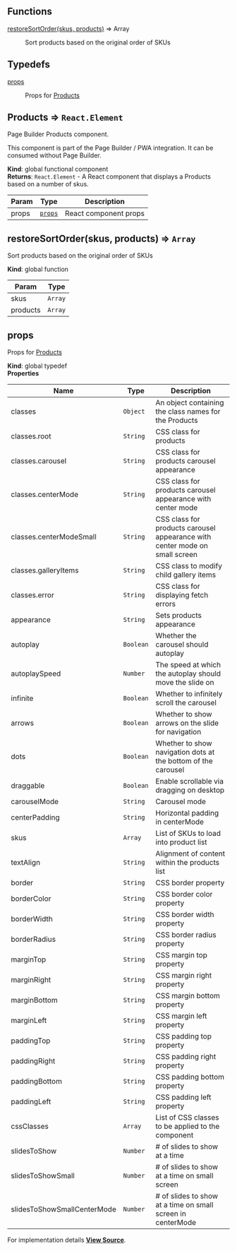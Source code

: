 ## Functions

<dl>
<dt><a href="#restoreSortOrder">restoreSortOrder(skus, products)</a> ⇒ <inlineCode>Array</inlineCode></dt>
<dd><p>Sort products based on the original order of SKUs</p>
</dd>
</dl>

## Typedefs

<dl>
<dt><a href="#props">props</a></dt>
<dd><p>Props for <a href="#Products">Products</a></p>
</dd>
</dl>

<a name="Products"></a>

## Products ⇒ `React.Element`

Page Builder Products component.

This component is part of the Page Builder / PWA integration. It can be consumed without Page Builder.

**Kind**: global functional component  
**Returns**: `React.Element` - A React component that displays a Products based on a number of skus.

| Param | Type              | Description           |
| ----- | ----------------- | --------------------- |
| props | [`props`](#props) | React component props |

<a name="restoreSortOrder"></a>

## restoreSortOrder(skus, products) ⇒ `Array`

Sort products based on the original order of SKUs

**Kind**: global function

| Param    | Type    |
| -------- | ------- |
| skus     | `Array` |
| products | `Array` |

<a name="props"></a>

## props

Props for [Products](#Products)

**Kind**: global typedef  
**Properties**

| Name                        | Type      | Description                                                                 |
| --------------------------- | --------- | --------------------------------------------------------------------------- |
| classes                     | `Object`  | An object containing the class names for the Products                       |
| classes.root                | `String`  | CSS class for products                                                      |
| classes.carousel            | `String`  | CSS class for products carousel appearance                                  |
| classes.centerMode          | `String`  | CSS class for products carousel appearance with center mode                 |
| classes.centerModeSmall     | `String`  | CSS class for products carousel appearance with center mode on small screen |
| classes.galleryItems        | `String`  | CSS class to modify child gallery items                                     |
| classes.error               | `String`  | CSS class for displaying fetch errors                                       |
| appearance                  | `String`  | Sets products appearance                                                    |
| autoplay                    | `Boolean` | Whether the carousel should autoplay                                        |
| autoplaySpeed               | `Number`  | The speed at which the autoplay should move the slide on                    |
| infinite                    | `Boolean` | Whether to infinitely scroll the carousel                                   |
| arrows                      | `Boolean` | Whether to show arrows on the slide for navigation                          |
| dots                        | `Boolean` | Whether to show navigation dots at the bottom of the carousel               |
| draggable                   | `Boolean` | Enable scrollable via dragging on desktop                                   |
| carouselMode                | `String`  | Carousel mode                                                               |
| centerPadding               | `String`  | Horizontal padding in centerMode                                            |
| skus                        | `Array`   | List of SKUs to load into product list                                      |
| textAlign                   | `String`  | Alignment of content within the products list                               |
| border                      | `String`  | CSS border property                                                         |
| borderColor                 | `String`  | CSS border color property                                                   |
| borderWidth                 | `String`  | CSS border width property                                                   |
| borderRadius                | `String`  | CSS border radius property                                                  |
| marginTop                   | `String`  | CSS margin top property                                                     |
| marginRight                 | `String`  | CSS margin right property                                                   |
| marginBottom                | `String`  | CSS margin bottom property                                                  |
| marginLeft                  | `String`  | CSS margin left property                                                    |
| paddingTop                  | `String`  | CSS padding top property                                                    |
| paddingRight                | `String`  | CSS padding right property                                                  |
| paddingBottom               | `String`  | CSS padding bottom property                                                 |
| paddingLeft                 | `String`  | CSS padding left property                                                   |
| cssClasses                  | `Array`   | List of CSS classes to be applied to the component                          |
| slidesToShow                | `Number`  | # of slides to show at a time                                               |
| slidesToShowSmall           | `Number`  | # of slides to show at a time on small screen                               |
| slidesToShowSmallCenterMode | `Number`  | # of slides to show at a time on small screen in centerMode                 |

For implementation details [**View Source**](https://github.com/magento/pwa-studio/blob/develop/packages/pagebuilder/lib/ContentTypes/Products/products.js).
